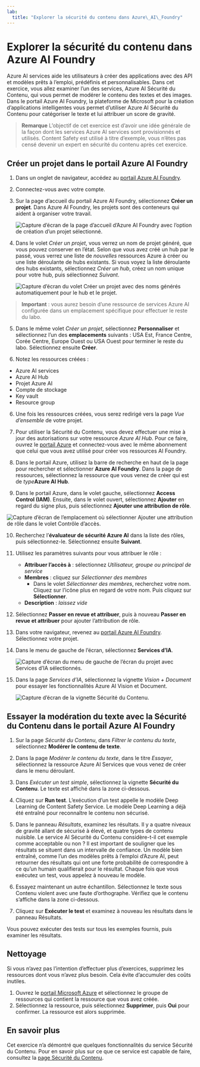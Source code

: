 ```yaml
---
lab:
  title: "Explorer la sécurité du contenu dans Azure\_AI\_Foundry"
---
```


# Explorer la sécurité du contenu dans Azure AI Foundry

Azure AI services aide les utilisateurs à créer des applications avec des API et modèles prêts à l’emploi, prédéfinis et personnalisables. Dans cet exercice, vous allez examiner l’un des services, Azure AI Sécurité du Contenu, qui vous permet de modérer le contenu des textes et des images. Dans le portail Azure AI Foundry, la plateforme de Microsoft pour la création d’applications intelligentes vous permet d’utiliser Azure AI Sécurité du Contenu pour catégoriser le texte et lui attribuer un score de gravité. 

> **Remarque** L’objectif de cet exercice est d’avoir une idée générale de la façon dont les services Azure AI services sont provisionnés et utilisés. Content Safety est utilisé à titre d’exemple, vous n’êtes pas censé devenir un expert en sécurité du contenu après cet exercice.

## Créer un projet dans le portail Azure AI Foundry

1. Dans un onglet de navigateur, accédez au [portail Azure AI Foundry](https://ai.azure.com?azure-portal=true).

2. Connectez-vous avec votre compte. 

3. Sur la page d’accueil du portail Azure AI Foundry, sélectionnez **Créer un projet**. Dans Azure AI Foundry, les projets sont des conteneurs qui aident à organiser votre travail.  

    ![Capture d’écran de la page d’accueil d’Azure AI Foundry avec l’option de création d’un projet sélectionné.](./media/azure-ai-foundry-home-page.png)

4. Dans le volet *Créer un projet*, vous verrez un nom de projet généré, que vous pouvez conserver en l’état. Selon que vous avez créé un hub par le passé, vous verrez une liste de *nouvelles* ressources Azure à créer ou une liste déroulante de hubs existants. Si vous voyez la liste déroulante des hubs existants, sélectionnez *Créer un hub*, créez un nom unique pour votre hub, puis sélectionnez *Suivant*.  
 
    ![Capture d’écran du volet Créer un projet avec des noms générés automatiquement pour le hub et le projet.](./media/azure-ai-foundry-create-project.png)

> **Important** : vous aurez besoin d’une ressource de services Azure AI configurée dans un emplacement spécifique pour effectuer le reste du labo.

5. Dans le même volet *Créer un projet*, sélectionnez **Personnaliser** et sélectionnez l’un des **emplacements** suivants : USA Est, France Centre, Corée Centre, Europe Ouest ou USA Ouest pour terminer le reste du labo. Sélectionnez ensuite **Créer**. 

1. Notez les ressources créées : 
- Azure AI services
- Azure AI Hub
- Projet Azure AI
- Compte de stockage
- Key vault
- Resource group  

6. Une fois les ressources créées, vous serez redirigé vers la page *Vue d’ensemble* de votre projet. 

7. Pour utiliser la Sécurité du Contenu, vous devez effectuer une mise à jour des autorisations sur votre ressource *Azure AI Hub*. Pour ce faire, ouvrez le [portail Azure](https://portal.azure.com?portal-azure=true) et connectez-vous avec le même abonnement que celui que vous avez utilisé pour créer vos ressources AI Foundry.  

8. Dans le portail Azure, utilisez la barre de recherche en haut de la page pour rechercher et sélectionner **Azure AI Foundry**. Dans la page de ressources, sélectionnez la ressource que vous venez de créer qui est de *type***Azure AI Hub**.  

9. Dans le portail Azure, dans le volet gauche, sélectionnez **Access Control (IAM)**. Ensuite, dans le volet ouvert, sélectionnez **Ajouter** en regard du signe plus, puis sélectionnez **Ajouter une attribution de rôle**. 

![Capture d’écran de l’emplacement où sélectionner Ajouter une attribution de rôle dans le volet Contrôle d’accès.](./media/content-safety/access-control-step-one.png)

10. Recherchez l’**évaluateur de sécurité Azure AI** dans la liste des rôles, puis sélectionnez-le. Sélectionnez ensuite **Suivant**. 

11. Utilisez les paramètres suivants pour vous attribuer le rôle : 
    - **Attribuer l’accès à** : sélectionnez *Utilisateur, groupe ou principal de service*
    - **Membres** : cliquez sur *Sélectionner des membres*
        - Dans le volet *Sélectionner des membres*, recherchez votre nom. Cliquez sur l’icône plus en regard de votre nom. Puis cliquez sur **Sélectionner**.
    - **Description** : *laissez vide*

12. Sélectionnez **Passer en revue et attribuer**, puis à nouveau **Passer en revue et attribuer** pour ajouter l’attribution de rôle.    

13. Dans votre navigateur, revenez au [portail Azure AI Foundry](https://ai.azure.com?azure-portal=true). Sélectionnez votre projet. 

14. Dans le menu de gauche de l’écran, sélectionnez **Services d’IA**.
 
    ![Capture d’écran du menu de gauche de l’écran du projet avec Services d’IA sélectionnés.](./media/azure-ai-foundry-ai-services.png)  

15. Dans la page *Services d’IA*, sélectionnez la vignette *Vision + Document* pour essayer les fonctionnalités Azure AI Vision et Document.
    
    ![Capture d’écran de la vignette Sécurité du Contenu.](./media/content-safety-tile.png)

## Essayer la modération du texte avec la Sécurité du Contenu dans le portail Azure AI Foundry 

1. Sur la page *Sécurité du Contenu*, dans *Filtrer le contenu du texte*, sélectionnez **Modérer le contenu de texte**.

2. Dans la page *Modérer le contenu du texte*, dans le titre *Essayer*, sélectionnez la ressource Azure AI Services que vous venez de créer dans le menu déroulant.   

3. Dans *Exécuter un test simple*, sélectionnez la vignette **Sécurité du Contenu**. Le texte est affiché dans la zone ci-dessous. 

4. Cliquez sur **Run test**. L’exécution d’un test appelle le modèle Deep Learning de Content Safety Service. Le modèle Deep Learning a déjà été entraîné pour reconnaître le contenu non sécurisé.

5. Dans le panneau *Résultats*, examinez les résultats. Il y a quatre niveaux de gravité allant de sécurisé à élevé, et quatre types de contenu nuisible. Le service AI Sécurité du Contenu considère-t-il cet exemple comme acceptable ou non ? Il est important de souligner que les résultats se situent dans un intervalle de confiance. Un modèle bien entraîné, comme l’un des modèles prêts à l’emploi d’Azure AI, peut retourner des résultats qui ont une forte probabilité de correspondre à ce qu’un humain qualifierait pour le résultat. Chaque fois que vous exécutez un test, vous appelez à nouveau le modèle. 

6. Essayez maintenant un autre échantillon. Sélectionnez le texte sous Contenu violent avec une faute d’orthographe. Vérifiez que le contenu s’affiche dans la zone ci-dessous.

7. Cliquez sur **Exécuter le test** et examinez à nouveau les résultats dans le panneau Résultats. 

Vous pouvez exécuter des tests sur tous les exemples fournis, puis examiner les résultats.

## Nettoyage

Si vous n’avez pas l’intention d’effectuer plus d’exercices, supprimez les ressources dont vous n’avez plus besoin. Cela évite d’accumuler des coûts inutiles.

1. Ouvrez le [portail Microsoft Azure]( https://portal.azure.com) et sélectionnez le groupe de ressources qui contient la ressource que vous avez créée.
1. Sélectionnez la ressource, puis sélectionnez **Supprimer**, puis **Oui** pour confirmer. La ressource est alors supprimée.

## En savoir plus

Cet exercice n’a démontré que quelques fonctionnalités du service Sécurité du Contenu. Pour en savoir plus sur ce que ce service est capable de faire, consultez la [page Sécurité du Contenu](https://learn.microsoft.com/azure/ai-services/content-safety/overview).